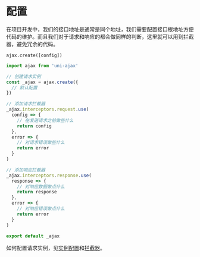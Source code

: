 # 配置

在项目开发中，我们的接口地址是通常是同个地址，我们需要配置接口根地址方便代码的维护。而且我们对于请求和响应的都会做同样的判断，这里就可以用到拦截器，避免冗余的代码。

`ajax.create([config])`

```JavaScript
import ajax from 'uni-ajax'

// 创建请求实例
const _ajax = ajax.create({
  // 默认配置
})

// 添加请求拦截器
_ajax.interceptors.request.use(
  config => {
    // 在发送请求之前做些什么
    return config
  },
  error => {
    // 对请求错误做些什么
    return error
  }
)

// 添加响应拦截器
_ajax.interceptors.response.use(
  response => {
    // 对响应数据做点什么
    return response
  },
  error => {
    // 对响应错误做点什么
    return error
  }
)

export default _ajax
```

如何配置请求实例，见[实例配置](/instance.html#实例配置)和[拦截器](/interceptor.html)。
